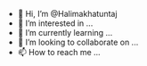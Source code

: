 - 👋 Hi, I’m @Halimakhatuntaj
- 👀 I’m interested in ...
- 🌱 I’m currently learning ...
- 💞️ I’m looking to collaborate on ...
- 📫 How to reach me ...

<!---
Halimakhatuntaj/Halimakhatuntaj is a ✨ special ✨ repository because its `README.md` (this file) appears on your GitHub profile.
You can click the Preview link to take a look at your changes.
--->
